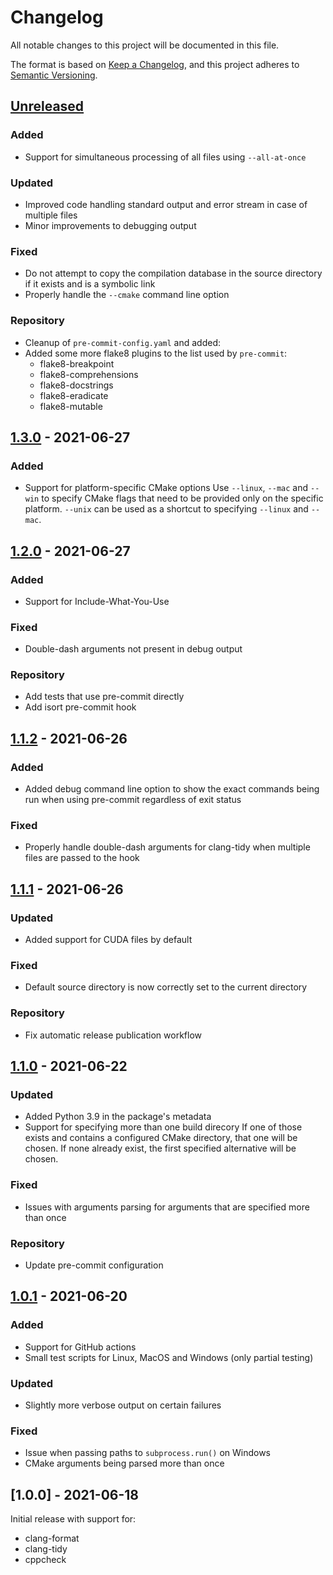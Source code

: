 # Changelog

All notable changes to this project will be documented in this file.

The format is based on [Keep a Changelog](https://keepachangelog.com/en/1.0.0/),
and this project adheres to [Semantic Versioning](https://semver.org/spec/v2.0.0.html).

## [Unreleased]

### Added

-   Support for simultaneous processing of all files using `--all-at-once`

### Updated

-   Improved code handling standard output and error stream in case of multiple files
-   Minor improvements to debugging output

### Fixed

-   Do not attempt to copy the compilation database in the source directory if it exists and is a symbolic link
-   Properly handle the `--cmake` command line option

### Repository

-   Cleanup of `pre-commit-config.yaml` and added:
-   Added some more flake8 plugins to the list used by `pre-commit`:
    + flake8-breakpoint
    + flake8-comprehensions
    + flake8-docstrings
    + flake8-eradicate
    + flake8-mutable

## [1.3.0] - 2021-06-27

### Added

-   Support for platform-specific CMake options
    Use `--linux`, `--mac` and `--win` to specify CMake flags that need to be provided only on the specific
    platform. `--unix` can be used as a shortcut to specifying `--linux` and `--mac`.

## [1.2.0] - 2021-06-27

### Added

-   Support for Include-What-You-Use

### Fixed

-   Double-dash arguments not present in debug output

### Repository

-   Add tests that use pre-commit directly
-   Add isort pre-commit hook

## [1.1.2] - 2021-06-26

### Added

-   Added debug command line option to show the exact commands being run when using pre-commit regardless of exit status

### Fixed

-   Properly handle double-dash arguments for clang-tidy when multiple files are passed to the hook

## [1.1.1] - 2021-06-26

### Updated

-   Added support for CUDA files by default

### Fixed

-   Default source directory is now correctly set to the current directory

### Repository

-   Fix automatic release publication workflow

## [1.1.0] - 2021-06-22

### Updated

-   Added Python 3.9 in the package's metadata
-   Support for specifying more than one build direcory
    If one of those exists and contains a configured CMake directory, that one will be chosen. If none already exist,
    the first specified alternative will be chosen.

### Fixed

-   Issues with arguments parsing for arguments that are specified more than once

### Repository

-   Update pre-commit configuration

## [1.0.1] - 2021-06-20

### Added

-   Support for GitHub actions
-   Small test scripts for Linux, MacOS and Windows (only partial testing)

### Updated

-   Slightly more verbose output on certain failures

### Fixed

-   Issue when passing paths to `subprocess.run()` on Windows
-   CMake arguments being parsed more than once

## [1.0.0] - 2021-06-18

Initial release with support for:

-   clang-format
-   clang-tidy
-   cppcheck

[Unreleased]: https://github.com/Takishima/cmake-pre-commit-hooks/compare/v1.3.0...HEAD

[1.3.0]: https://github.com/Takishima/cmake-pre-commit-hooks/compare/v1.2.0...v1.3.0

[1.2.0]: https://github.com/Takishima/cmake-pre-commit-hooks/compare/v1.1.2...v1.2.0

[1.1.2]: https://github.com/Takishima/cmake-pre-commit-hooks/compare/v1.1.1...v1.1.2

[1.1.1]: https://github.com/Takishima/cmake-pre-commit-hooks/compare/v1.1.0...v1.1.1

[1.1.0]: https://github.com/Takishima/cmake-pre-commit-hooks/compare/v1.0.1...v1.1.0

[1.0.1]: https://github.com/Takishima/cmake-pre-commit-hooks/compare/v1.0.0...v1.0.1
